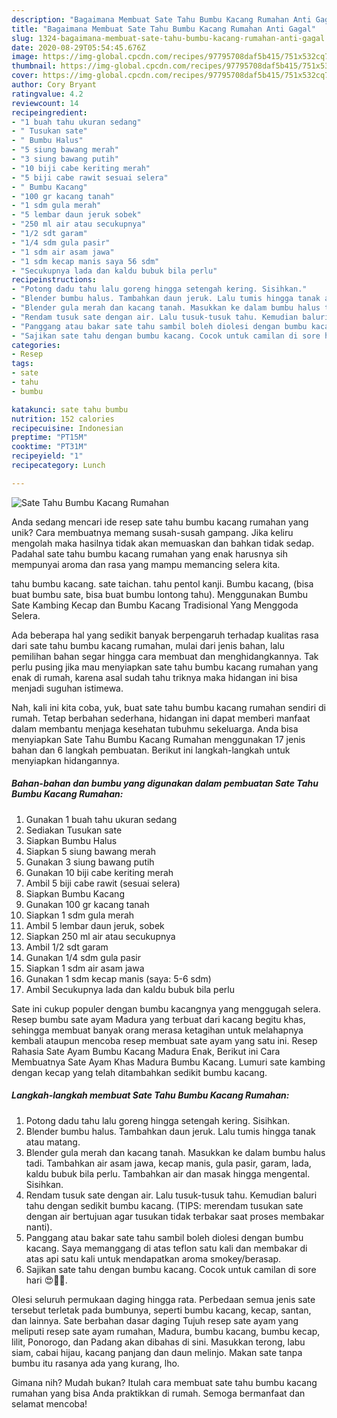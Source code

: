 ```yaml
---
description: "Bagaimana Membuat Sate Tahu Bumbu Kacang Rumahan Anti Gagal"
title: "Bagaimana Membuat Sate Tahu Bumbu Kacang Rumahan Anti Gagal"
slug: 1324-bagaimana-membuat-sate-tahu-bumbu-kacang-rumahan-anti-gagal
date: 2020-08-29T05:54:45.676Z
image: https://img-global.cpcdn.com/recipes/97795708daf5b415/751x532cq70/sate-tahu-bumbu-kacang-rumahan-foto-resep-utama.jpg
thumbnail: https://img-global.cpcdn.com/recipes/97795708daf5b415/751x532cq70/sate-tahu-bumbu-kacang-rumahan-foto-resep-utama.jpg
cover: https://img-global.cpcdn.com/recipes/97795708daf5b415/751x532cq70/sate-tahu-bumbu-kacang-rumahan-foto-resep-utama.jpg
author: Cory Bryant
ratingvalue: 4.2
reviewcount: 14
recipeingredient:
- "1 buah tahu ukuran sedang"
- " Tusukan sate"
- " Bumbu Halus"
- "5 siung bawang merah"
- "3 siung bawang putih"
- "10 biji cabe keriting merah"
- "5 biji cabe rawit sesuai selera"
- " Bumbu Kacang"
- "100 gr kacang tanah"
- "1 sdm gula merah"
- "5 lembar daun jeruk sobek"
- "250 ml air atau secukupnya"
- "1/2 sdt garam"
- "1/4 sdm gula pasir"
- "1 sdm air asam jawa"
- "1 sdm kecap manis saya 56 sdm"
- "Secukupnya lada dan kaldu bubuk bila perlu"
recipeinstructions:
- "Potong dadu tahu lalu goreng hingga setengah kering. Sisihkan."
- "Blender bumbu halus. Tambahkan daun jeruk. Lalu tumis hingga tanak atau matang."
- "Blender gula merah dan kacang tanah. Masukkan ke dalam bumbu halus tadi. Tambahkan air asam jawa, kecap manis, gula pasir, garam, lada, kaldu bubuk bila perlu. Tambahkan air dan masak hingga mengental. Sisihkan."
- "Rendam tusuk sate dengan air. Lalu tusuk-tusuk tahu. Kemudian baluri tahu dengan sedikit bumbu kacang. (TIPS: merendam tusukan sate dengan air bertujuan agar tusukan tidak terbakar saat proses membakar nanti)."
- "Panggang atau bakar sate tahu sambil boleh diolesi dengan bumbu kacang. Saya memanggang di atas teflon satu kali dan membakar di atas api satu kali untuk mendapatkan aroma smokey/berasap."
- "Sajikan sate tahu dengan bumbu kacang. Cocok untuk camilan di sore hari 😍👍🏻."
categories:
- Resep
tags:
- sate
- tahu
- bumbu

katakunci: sate tahu bumbu 
nutrition: 152 calories
recipecuisine: Indonesian
preptime: "PT15M"
cooktime: "PT31M"
recipeyield: "1"
recipecategory: Lunch

---
```



![Sate Tahu Bumbu Kacang Rumahan](https://img-global.cpcdn.com/recipes/97795708daf5b415/751x532cq70/sate-tahu-bumbu-kacang-rumahan-foto-resep-utama.jpg)

Anda sedang mencari ide resep sate tahu bumbu kacang rumahan yang unik? Cara membuatnya memang susah-susah gampang. Jika keliru mengolah maka hasilnya tidak akan memuaskan dan bahkan tidak sedap. Padahal sate tahu bumbu kacang rumahan yang enak harusnya sih mempunyai aroma dan rasa yang mampu memancing selera kita.

tahu bumbu kacang. sate taichan. tahu pentol kanji. Bumbu kacang, (bisa buat bumbu sate, bisa buat bumbu lontong tahu). Menggunakan Bumbu Sate Kambing Kecap dan Bumbu Kacang Tradisional Yang Menggoda Selera.

Ada beberapa hal yang sedikit banyak berpengaruh terhadap kualitas rasa dari sate tahu bumbu kacang rumahan, mulai dari jenis bahan, lalu pemilihan bahan segar hingga cara membuat dan menghidangkannya. Tak perlu pusing jika mau menyiapkan sate tahu bumbu kacang rumahan yang enak di rumah, karena asal sudah tahu triknya maka hidangan ini bisa menjadi suguhan istimewa.


Nah, kali ini kita coba, yuk, buat sate tahu bumbu kacang rumahan sendiri di rumah. Tetap berbahan sederhana, hidangan ini dapat memberi manfaat dalam membantu menjaga kesehatan tubuhmu sekeluarga. Anda bisa menyiapkan Sate Tahu Bumbu Kacang Rumahan menggunakan 17 jenis bahan dan 6 langkah pembuatan. Berikut ini langkah-langkah untuk menyiapkan hidangannya.

<!--inarticleads1-->

##### Bahan-bahan dan bumbu yang digunakan dalam pembuatan Sate Tahu Bumbu Kacang Rumahan:

1. Gunakan 1 buah tahu ukuran sedang
1. Sediakan  Tusukan sate
1. Siapkan  Bumbu Halus
1. Siapkan 5 siung bawang merah
1. Gunakan 3 siung bawang putih
1. Gunakan 10 biji cabe keriting merah
1. Ambil 5 biji cabe rawit (sesuai selera)
1. Siapkan  Bumbu Kacang
1. Gunakan 100 gr kacang tanah
1. Siapkan 1 sdm gula merah
1. Ambil 5 lembar daun jeruk, sobek
1. Siapkan 250 ml air atau secukupnya
1. Ambil 1/2 sdt garam
1. Gunakan 1/4 sdm gula pasir
1. Siapkan 1 sdm air asam jawa
1. Gunakan 1 sdm kecap manis (saya: 5-6 sdm)
1. Ambil Secukupnya lada dan kaldu bubuk bila perlu


Sate ini cukup populer dengan bumbu kacangnya yang menggugah selera. Resep bumbu sate ayam Madura yang terbuat dari kacang begitu khas, sehingga membuat banyak orang merasa ketagihan untuk melahapnya kembali ataupun mencoba resep membuat sate ayam yang satu ini. Resep Rahasia Sate Ayam Bumbu Kacang Madura Enak, Berikut ini Cara Membuatnya Sate Ayam Khas Madura Bumbu Kacang. Lumuri sate kambing dengan kecap yang telah ditambahkan sedikit bumbu kacang. 

<!--inarticleads2-->

##### Langkah-langkah membuat Sate Tahu Bumbu Kacang Rumahan:

1. Potong dadu tahu lalu goreng hingga setengah kering. Sisihkan.
1. Blender bumbu halus. Tambahkan daun jeruk. Lalu tumis hingga tanak atau matang.
1. Blender gula merah dan kacang tanah. Masukkan ke dalam bumbu halus tadi. Tambahkan air asam jawa, kecap manis, gula pasir, garam, lada, kaldu bubuk bila perlu. Tambahkan air dan masak hingga mengental. Sisihkan.
1. Rendam tusuk sate dengan air. Lalu tusuk-tusuk tahu. Kemudian baluri tahu dengan sedikit bumbu kacang. (TIPS: merendam tusukan sate dengan air bertujuan agar tusukan tidak terbakar saat proses membakar nanti).
1. Panggang atau bakar sate tahu sambil boleh diolesi dengan bumbu kacang. Saya memanggang di atas teflon satu kali dan membakar di atas api satu kali untuk mendapatkan aroma smokey/berasap.
1. Sajikan sate tahu dengan bumbu kacang. Cocok untuk camilan di sore hari 😍👍🏻.


Olesi seluruh permukaan daging hingga rata. Perbedaan semua jenis sate tersebut terletak pada bumbunya, seperti bumbu kacang, kecap, santan, dan lainnya. Sate berbahan dasar daging Tujuh resep sate ayam yang meliputi resep sate ayam rumahan, Madura, bumbu kacang, bumbu kecap, lilit, Ponorogo, dan Padang akan dibahas di sini. Masukkan terong, labu siam, cabai hijau, kacang panjang dan daun melinjo. Makan sate tanpa bumbu itu rasanya ada yang kurang, lho. 

Gimana nih? Mudah bukan? Itulah cara membuat sate tahu bumbu kacang rumahan yang bisa Anda praktikkan di rumah. Semoga bermanfaat dan selamat mencoba!
